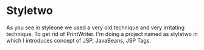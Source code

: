 # Styletwo
As you see in styleone we used a very old technique and very irritating technique. To get rid of PrintWriter. I'm doing a project named as styletwo in which I introduces concept of JSP, JavaBeans, JSP Tags.
